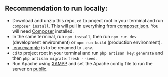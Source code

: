 ## Recommendation to run locally:

- Download and unzip this repo, `cd` to project root in your terminal and run `composer install`. This will pull in everything from [composer.json](composer.json). You will need [Composer](https://getcomposer.org/download/) installed.
- In the same terminal, run `npm install`, then run `npm run dev` (development environment) or `npm run build` (production environment).
- [.env.example](.env.example) is to be renamed to `.env`.
- `cd` to project root in your terminal and run `php artisan key:generate` and then `php artisan migrate:fresh --seed`.
- Run Apache using [XAMPP](https://www.apachefriends.org/download.html) and set the Apache config file to run the server on [public](public).

